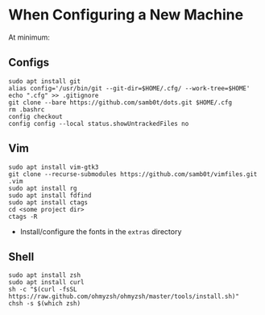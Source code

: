 # When Configuring a New Machine

At minimum:
 
## Configs

```
sudo apt install git
alias config='/usr/bin/git --git-dir=$HOME/.cfg/ --work-tree=$HOME'
echo ".cfg" >> .gitignore
git clone --bare https://github.com/samb0t/dots.git $HOME/.cfg
rm .bashrc
config checkout
config config --local status.showUntrackedFiles no
```

## Vim

```
sudo apt install vim-gtk3
git clone --recurse-submodules https://github.com/samb0t/vimfiles.git .vim
sudo apt install rg
sudo apt install fdfind
sudo apt install ctags
cd <some project dir>
ctags -R
```
- Install/configure the fonts in the `extras` directory

## Shell

```
sudo apt install zsh
sudo apt install curl
sh -c "$(curl -fsSL https://raw.github.com/ohmyzsh/ohmyzsh/master/tools/install.sh)"
chsh -s $(which zsh)
```
